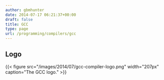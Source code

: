 ```yaml
---
author: gbmhunter
date: 2014-07-17 06:21:37+00:00
draft: false
title: GCC
type: page
url: /programming/compilers/gcc
---
```


## Logo

{{< figure src="/images/2014/07/gcc-compiler-logo.png" width="207px" caption="The GCC logo."  >}}
